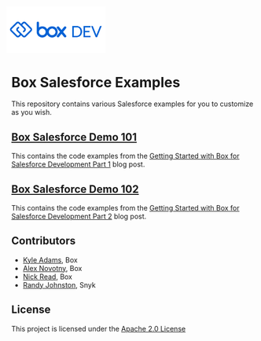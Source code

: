 <img src="images/box-dev-logo-clip.png" 
alt= “box-dev-logo” 
style="margin-left:-10px;"
width=40%;>
# Box Salesforce Examples

This repository contains various Salesforce examples for you to customize as you wish. 

## [Box Salesforce Demo 101](https://github.com/box-community/box-salesforce-demo/tree/main/box-salesforce-demo-101)

This contains the code examples from the [Getting Started with Box for Salesforce Development Part 1](https://medium.com/box-developer-blog/getting-started-with-box-for-salesforce-development-part-1-824ab538ea13) blog post. 

## [Box Salesforce Demo 102](https://github.com/box-community/box-salesforce-demo/tree/main/box-salesforce-demo-102)

This contains the code examples from the [Getting Started with Box for Salesforce Development Part 2](https://medium.com/box-developer-blog) blog post. 

## Contributors

* [Kyle Adams](https://github.com/kylefernandadams), Box
* [Alex Novotny](https://github.com/smartoneinok), Box
* [Nick Read](https://github.com), Box
* [Randy Johnston](https://github.com/randyjohnston), Snyk

## License

This project is licensed under the [Apache 2.0 License](LICENSE)
